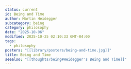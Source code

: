 ```yaml
---
status: current
id: Being and Time
author: Martin Heidegger
subcategory: being
category: philosophy
date: "2025-10-06"
modified: 2025-10-25 02:10:33 GMT-04:00
tags:
  - philosophy
posters: "[[library/posters/being-and-time.jpg]]"
title: Being and Time
seealso: "[[thoughts/being#Heidegger's Being and Time]]"
---
```

